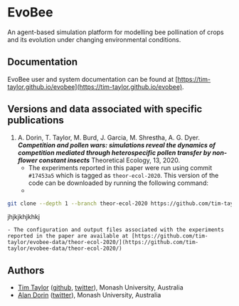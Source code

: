 # EvoBee

An agent-based simulation platform for modelling bee pollination of crops and its evolution under changing environmental conditions.

## Documentation

EvoBee user and system documentation can be found at [https://tim-taylor.github.io/evobee](https://tim-taylor.github.io/evobee).

## Versions and data associated with specific publications

1. A. Dorin, T. Taylor, M. Burd, J. Garcia, M. Shrestha, A. G. Dyer. ***Competition and pollen wars: simulations reveal the dynamics of competition mediated through heterospecific pollen transfer by non-flower constant insects*** Theoretical Ecology, 13, 2020.
    - The experiments reported in this paper were run using commit `#17453a5` which is tagged as `theor-ecol-2020`. This version of the code can be downloaded by running the following command:
    - 
```bash
git clone --depth 1 --branch theor-ecol-2020 https://github.com/tim-taylor/evobee.git
``` 
jhjkjkhjkhkj
    
    - The configuration and output files associated with the experiments reported in the paper are available at [https://github.com/tim-taylor/evobee-data/theor-ecol-2020/](https://github.com/tim-taylor/evobee-data/theor-ecol-2020/)

## Authors
* [Tim Taylor](http://timt.co) ([github](https://github.com/tim-taylor), [twitter](https://twitter.com/drtimt)), Monash University, Australia
* [Alan Dorin](https://research.monash.edu/en/persons/alan-dorin) ([twitter](https://twitter.com/NRGBunny1)), Monash University, Australia
<!--stackedit_data:
eyJoaXN0b3J5IjpbMTUzMjcwNTk3NywtMTc5Nzc0NTAxNCwtMj
AxNzYyNTgzNywtMTU1NzI3Njc3NCwtMTgyNTk1NDg3OCwtMTA0
MzIwMDQwNywtOTk5OTU5NTU0LC0xNzk4MDg2NjU4LC0xNDk4OD
c5MzE3LC03OTUyMDgyNzgsLTExNTA1MjkyMjVdfQ==
-->